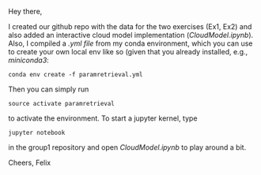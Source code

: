 Hey there, 

I created our github repo with the data for the two exercises (Ex1, Ex2) and 
also added an interactive cloud model implementation (*CloudModel.ipynb*). Also, I 
compiled a *.yml file* from my conda environment, which you can use to create your 
own local env like so (given that you already installed, e.g., *miniconda3*:

`conda env create -f paramretrieval.yml`

Then you can simply run 

`source activate paramretrieval` 

to activate the environment. To start a jupyter kernel, type 

`jupyter notebook` 

in the group1 repository and open *CloudModel.ipynb* to play around a bit.

Cheers,
Felix
